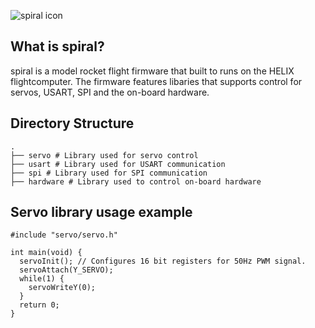 ![spiral icon](https://i.imgur.com/8JeVKCG.png)


## What is spiral?
spiral is a model rocket flight firmware that built to runs on the HELIX flightcomputer. The firmware features libaries that supports control for servos, USART, SPI and the on-board hardware. 

Directory Structure
------
    .
    ├── servo # Library used for servo control
    ├── usart # Library used for USART communication
    ├── spi # Library used for SPI communication
    ├── hardware # Library used to control on-board hardware 


## Servo library usage example
```
#include "servo/servo.h"

int main(void) {
  servoInit(); // Configures 16 bit registers for 50Hz PWM signal.
  servoAttach(Y_SERVO);
  while(1) {
    servoWriteY(0);
  }
  return 0;
}
```
